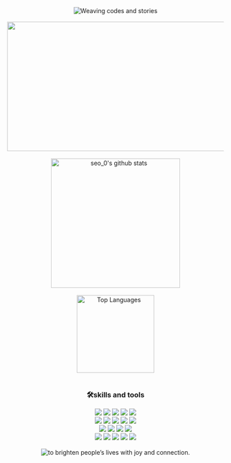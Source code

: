 <div align="center">
  
  <div>
    <img
      src="https://capsule-render.vercel.app/api?type=waving&height=200&color=gradient&customColorList=4&text=🐳seo_0🐋&fontSize=50&fontAlignY=38&descAlignY=58"
      alt="Weaving codes and stories"
    />  
  </div>
  
  <br />

  <div>
    <a href="https://www.gitanimals.org/en_US?utm_medium=image&utm_source=sysysysyb&utm_content=farm">
      <img
        src="https://render.gitanimals.org/farms/sysysysyb"
        width="600"
        height="300"
      />
    </a>
  </div>

  <br />

  <div>
    <a href="https://github.com/sysysysyb">
      <img align="center" height="300" src="https://github-readme-stats.vercel.app/api?username=sysysysyb&show_icons=true&include_all_commits=true&theme=tokyonight&hide_border=true" alt="seo_0's github stats" />
    </a>
  </div>

  <br />

  <div>
    <a href="https://github.com/sysysysyb">
      <img align="center" height="180"
       src="https://github-readme-stats.vercel.app/api/top-langs/?username=sysysysyb&layout=compact&theme=holi&hide=C%23,ShaderLab,HLSL,Ren%27Py,Objective-c%2B%2B" 
       alt="Top Languages"/>
    </a>
  </div>

  <br />

  <div>
    <h3>🛠skills and tools</h3>
    <div>
      <img src="https://img.shields.io/badge/React-61DAFB?style=flat-square&logo=react&logoColor=white"/>
      <img src="https://img.shields.io/badge/JavaScript-F7DF1E?style=flat-square&logo=javascript&logoColor=white"/>
      <img src="https://img.shields.io/badge/TypeScript-3178C6?style=flat-square&logo=typescript&logoColor=white"/>
      <img src="https://img.shields.io/badge/HTML5-E34F26?style=flat-square&logo=html5&logoColor=white"/>
      <img src="https://img.shields.io/badge/CSS3-663399?style=flat-square&logo=css&logoColor=white"/>
    </div>
    <div>
      <img src="https://img.shields.io/badge/Emotion/styled-D26AC2?style=flat-square&logo=emotion&logoColor=white"/>
      <img src="https://img.shields.io/badge/Styled Components-DB7093?style=flat-square&logo=styledcomponents&logoColor=white"/>
      <img src="https://img.shields.io/badge/Tailwind CSS-06B6D4?style=flat-square&logo=tailwindcss&logoColor=white"/>
      <img src="https://img.shields.io/badge/ESLint-4B32C3?style=flat-square&logo=eslint&logoColor=white"/>
      <img src="https://img.shields.io/badge/Prettier-F7B93E?style=flat-square&logo=prettier&logoColor=white"/>
    </div>
    <div>
      <img src="https://img.shields.io/badge/Vite-646CFF?style=flat-square&logo=vite&logoColor=white"/>
      <img src="https://img.shields.io/badge/React Router-CA4245?style=flat-square&logo=reactrouter&logoColor=white"/>
      <img src="https://img.shields.io/badge/React Hook Form-EC5990?style=flat-square&logo=reacthookform&logoColor=white"/>
      <img src="https://img.shields.io/badge/Redux Toolkit-764ABC?style=flat-square&logo=redux&logoColor=white"/>
    </div>
    <div>
      <img src="https://img.shields.io/badge/Visual Studio Code-007ACC?style=flat-square&logo=visual-studio-code&logoColor=white"/>
      <img src="https://img.shields.io/badge/Git-F05032?style=flat-square&logo=git&logoColor=white"/>
      <img src="https://img.shields.io/badge/GitHub-181717?style=flat-square&logo=github&logoColor=white"/>
      <img src="https://img.shields.io/badge/Figma-F24E1E?style=flat-square&logo=figma&logoColor=white"/>
      <img src="https://img.shields.io/badge/Notion-000000?style=flat-square&logo=notion&logoColor=white"/>
    </div>
  </div>

  <br />

  <div>
    <img
      src="https://capsule-render.vercel.app/api?type=waving&height=200&color=gradient&customColorList=4&fontSize=50&fontAlignY=38&descAlignY=58&section=footer"
      alt="to brighten people’s lives with joy and connection."
    />
  </div>
  
</div>
